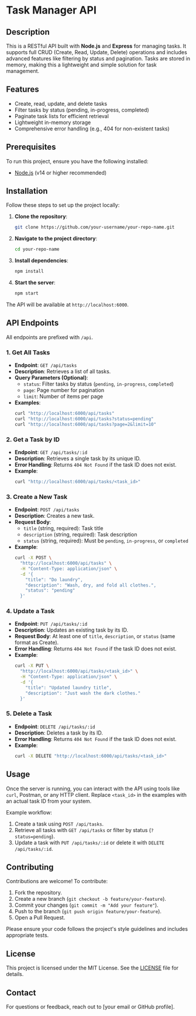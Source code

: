 # Task Manager API

## Description
This is a RESTful API built with **Node.js** and **Express** for managing tasks. It supports full CRUD (Create, Read, Update, Delete) operations and includes advanced features like filtering by status and pagination. Tasks are stored in memory, making this a lightweight and simple solution for task management.

## Features
- Create, read, update, and delete tasks
- Filter tasks by status (pending, in-progress, completed)
- Paginate task lists for efficient retrieval
- Lightweight in-memory storage
- Comprehensive error handling (e.g., 404 for non-existent tasks)

## Prerequisites
To run this project, ensure you have the following installed:
- [Node.js](https://nodejs.org/) (v14 or higher recommended)

## Installation
Follow these steps to set up the project locally:

1. **Clone the repository**:
   ```bash
   git clone https://github.com/your-username/your-repo-name.git
   ```
2. **Navigate to the project directory**:
   ```bash
   cd your-repo-name
   ```
3. **Install dependencies**:
   ```bash
   npm install
   ```
4. **Start the server**:
   ```bash
   npm start
   ```

The API will be available at `http://localhost:6000`.

## API Endpoints
All endpoints are prefixed with `/api`.

### 1. Get All Tasks
- **Endpoint**: `GET /api/tasks`
- **Description**: Retrieves a list of all tasks.
- **Query Parameters (Optional)**:
  - `status`: Filter tasks by status (`pending`, `in-progress`, `completed`)
  - `page`: Page number for pagination
  - `limit`: Number of items per page
- **Examples**:
  ```bash
  curl "http://localhost:6000/api/tasks"
  curl "http://localhost:6000/api/tasks?status=pending"
  curl "http://localhost:6000/api/tasks?page=2&limit=10"
  ```

### 2. Get a Task by ID
- **Endpoint**: `GET /api/tasks/:id`
- **Description**: Retrieves a single task by its unique ID.
- **Error Handling**: Returns `404 Not Found` if the task ID does not exist.
- **Example**:
  ```bash
  curl "http://localhost:6000/api/tasks/<task_id>"
  ```

### 3. Create a New Task
- **Endpoint**: `POST /api/tasks`
- **Description**: Creates a new task.
- **Request Body**:
  - `title` (string, required): Task title
  - `description` (string, required): Task description
  - `status` (string, required): Must be `pending`, `in-progress`, or `completed`
- **Example**:
  ```bash
  curl -X POST \
    "http://localhost:6000/api/tasks" \
    -H "Content-Type: application/json" \
    -d '{
      "title": "Do laundry",
      "description": "Wash, dry, and fold all clothes.",
      "status": "pending"
    }'
  ```

### 4. Update a Task
- **Endpoint**: `PUT /api/tasks/:id`
- **Description**: Updates an existing task by its ID.
- **Request Body**: At least one of `title`, `description`, or `status` (same format as Create).
- **Error Handling**: Returns `404 Not Found` if the task ID does not exist.
- **Example**:
  ```bash
  curl -X PUT \
    "http://localhost:6000/api/tasks/<task_id>" \
    -H "Content-Type: application/json" \
    -d '{
      "title": "Updated laundry title",
      "description": "Just wash the dark clothes."
    }'
  ```

### 5. Delete a Task
- **Endpoint**: `DELETE /api/tasks/:id`
- **Description**: Deletes a task by its ID.
- **Error Handling**: Returns `404 Not Found` if the task ID does not exist.
- **Example**:
  ```bash
  curl -X DELETE "http://localhost:6000/api/tasks/<task_id>"
  ```

## Usage
Once the server is running, you can interact with the API using tools like `curl`, Postman, or any HTTP client. Replace `<task_id>` in the examples with an actual task ID from your system.

Example workflow:
1. Create a task using `POST /api/tasks`.
2. Retrieve all tasks with `GET /api/tasks` or filter by status (`?status=pending`).
3. Update a task with `PUT /api/tasks/:id` or delete it with `DELETE /api/tasks/:id`.

## Contributing
Contributions are welcome! To contribute:
1. Fork the repository.
2. Create a new branch (`git checkout -b feature/your-feature`).
3. Commit your changes (`git commit -m "Add your feature"`).
4. Push to the branch (`git push origin feature/your-feature`).
5. Open a Pull Request.

Please ensure your code follows the project's style guidelines and includes appropriate tests.

## License
This project is licensed under the MIT License. See the [LICENSE](LICENSE) file for details.

## Contact
For questions or feedback, reach out to [your email or GitHub profile].